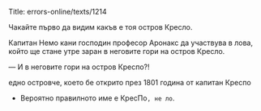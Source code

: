 Title: errors-online/texts/1214

Чакайте първо да видим какъв е тоя остров Кресло.

Капитан Немо кани господин професор Аронакс да участвува в лова, който ще стане утре заран в неговите гори на остров Кресло.

— И в неговите гори на остров Креспо?!

едно островче, което бе открито през 1801 година от капитан Креспо

* Вероятно правилното име е КресПо`, не ло`.
